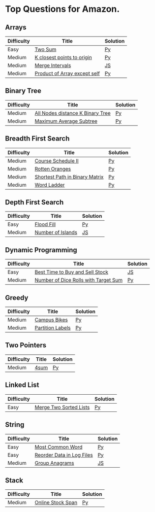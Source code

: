 # Top Questions for Amazon.

## Arrays

| Difficulty | Title | Solution |
| ---------- | ----- | -------- |
| Easy | [Two Sum](https://leetcode.com/problems/two-sum/) | [Py](./arrays/two-sum.py) |
| Medium | [K closest points to origin](https://leetcode.com/problems/k-closest-points-to-origin/) | [Py](./arrays/k-closest-points-to-origin.py) |
| Medium | [Merge Intervals](https://leetcode.com/problems/merge-intervals/) | [JS](./arrays/merge-intervals.js) |
| Medium | [Product of Array except self](https://leetcode.com/problems/product-of-array-except-self/) | [Py](./arrays/product-of-array-except-self.py) |

## Binary Tree

| Difficulty | Title | Solution |
| ---------- | ----- | -------- |
| Medium | [All Nodes distance K Binary Tree](https://leetcode.com/problems/all-nodes-distance-k-in-binary-tree/) | [Py](./binary-tree/all-nodes-distance-k-in-binary-tree.py) |
| Medium | [Maximum Average Subtree](https://leetcode.com/problems/maximum-average-subtree/) | [Py](./binary-tree/maximum-average-subtree.py) |

## Breadth First Search

| Difficulty | Title | Solution |
| ---------- | ----- | -------- |
| Medium | [Course Schedule II](https://leetcode.com/problems/course-schedule-ii/) | [Py](./breadth-first-search/course-schedule-ii.py) |
| Medium | [Rotten Oranges](https://leetcode.com/problems/rotten-oranges/) | [Py](./breadth-first-search/rotten-oranges.py) |
| Medium | [Shortest Path in Binary Matrix](https://leetcode.com/problems/shortest-path-in-binary-matrix/) | [Py](./breadth-first-search/shortest-path-in-binary-matrix.py) |
| Medium | [Word Ladder](https://leetcode.com/problems/word-ladder/) | [Py](./breadth-first-search/word-ladder.js) |

## Depth First Search

| Difficulty | Title | Solution |
| ---------- | ----- | -------- |
| Easy | [Flood Fill](https://leetcode.com/problems/flood-fill/) | [Py](./depth-first-search/flood-fill.py) |
| Medium | [Number of Islands](https://leetcode.com/problems/number-of-islands/) | [JS](./depth-first-search/number-of-islands.js) |

## Dynamic Programming

| Difficulty | Title | Solution |
| ---------- | ----- | -------- |
| Easy | [Best Time to Buy and Sell Stock](https://leetcode.com/problems/best-time-to-buy-and-sell-stock/) | [JS](./dynamic-programming/best-time-to-buy-and-sell-stock.js) |
| Medium | [Number of Dice Rolls with Target Sum](https://leetcode.com/problems/number-of-dice-rolls-with-target-sum/) | [Py](./dynamic-programming/number-of-dice-rolls-with-target-sum.py) |

## Greedy

| Difficulty | Title | Solution |
| ---------- | ----- | -------- |
| Medium | [Campus Bikes](https://leetcode.com/problems/campus-bikes/) | [Py](./greedy/campus-bikes.py) |
| Medium | [Partition Labels](https://leetcode.com/problems/partition-labels/) | [Py](./greedy/partition-labels.py) |

## Two Pointers

| Difficulty | Title | Solution |
| ---------- | ----- | -------- |
| Medium | [4sum](https://leetcode.com/problems/4sum/) | [Py](./two-pointers/4sum.py) |


## Linked List

| Difficulty | Title | Solution |
| ---------- | ----- | -------- |
| Easy | [Merge Two Sorted Lists](https://leetcode.com/problems/merge-two-sorted-lists/) | [Py](./linked-list/merge-two-sorted-lists.py) |

## String

| Difficulty | Title | Solution |
| ---------- | ----- | -------- |
| Easy | [Most Common Word](https://leetcode.com/problems/most-common-word/) | [Py](./string/most-common-word/.py) |
| Easy | [Reorder Data in Log Files](https://leetcode.com/problems/reorder-data-in-log-files/) | [Py](./string/reorder-data-in-log-files.py) |
| Medium | [Group Anagrams](https://leetcode.com/problems/group-anagrams/) | [JS](./string/group-anagrams.js) |

## Stack

| Difficulty | Title | Solution |
| ---------- | ----- | -------- |
| Medium | [Online Stock Span](https://leetcode.com/problems/online-stock-span/) | [Py](./stack/online-stock-span.py) |

